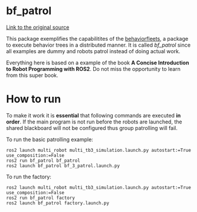 # bf_patrol

[Link to the original source](https://github.com/fmrico/book_ros2/tree/main/br2_bt_patrolling)

This package exemplifies the capabilitites of the [behaviorfleets](https://github.com/rodperex/behaviorfleets), a package to execute behavior trees in a distributed manner. It is called *bf_patrol* since all examples are dummy and robots patrol instead of doing actual work.

Everything here is based on a example of the book **A Concise Introduction to Robot Programming with ROS2**. Do not miss the opportunity to learn from this super book.

# How to run
To make it work it is **essential** that following commands are executed **in order**. If the main program is not run before the robots are launched, the shared blackboard will not be configured thus group patrolling will fail.

To run the basic patrolling example:

```
ros2 launch multi_robot multi_tb3_simulation.launch.py autostart:=True use_composition:=False
ros2 run bf_patrol bf_patrol
ros2 launch bf_patrol bf_3_patrol.launch.py
```

To run the factory:

```
ros2 launch multi_robot multi_tb3_simulation.launch.py autostart:=True use_composition:=False
ros2 run bf_patrol factory
ros2 launch bf_patrol factory.launch.py
```

